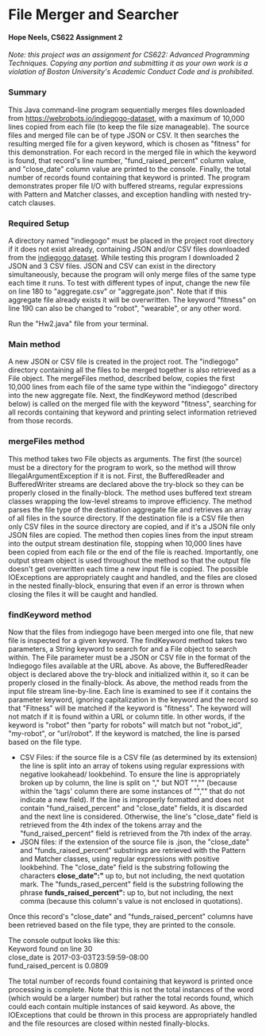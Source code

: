 # File Merger and Searcher
#### Hope Neels, CS622 Assignment 2

*Note: this project was an assignment for CS622: Advanced Programming Techniques. Copying any portion and submitting it as your own work is a violation of Boston University's Academic Conduct Code and is prohibited.*

### Summary
This Java command-line program sequentially merges files downloaded from https://webrobots.io/indiegogo-dataset, with a maximum of 10,000 lines copied from each file (to keep the file size manageable). The source files and merged file can be of type JSON or CSV. It then searches the resulting merged file for a given keyword, which is chosen as "fitness" for this demonstration. For each record in the merged file in which the keyword is found, that record's line number, "fund_raised_percent" column value, and "close_date" column value are printed to the console. Finally, the total number of records found containing that keyword is printed. The program demonstrates proper file I/O with buffered streams, regular expressions with Pattern and Matcher classes, and exception handling with nested try-catch clauses.

### Required Setup
A directory named "indiegogo" must be placed in the project root directory if it does not exist already, containing JSON and/or CSV files downloaded from the <a href="https://webrobots.io/indiegogo-dataset">indiegogo dataset</a>. While testing this program I downloaded 2 JSON and 3 CSV files. JSON and CSV can exist in the directory simultaneously, because the program will only merge files of the same type each time it runs. To test with different types of input, change the new file on line 180 to "aggregate.csv" or "aggregate.json". Note that if this aggregate file already exists it will be overwritten. The keyword "fitness" on line 190 can also be changed to "robot", "wearable", or any other word.

Run the "Hw2.java" file from your terminal.

### Main method
A new JSON or CSV file is created in the project root. The "indiegogo" directory containing all the files to be merged together is also retrieved as a File object. The mergeFiles method, described below, copies the first 10,000 lines from each file of the same type within the "indiegogo" directory into the new aggregate file. Next, the findKeyword method (described below) is called on the merged file with the keyword "fitness", searching for all records containing that keyword and printing select information retrieved from those records.

### mergeFiles method
This method takes two File objects as arguments. The first (the source) must be a directory for the program to work, so the method will throw IllegalArgumentException if it is not. First, the BufferedReader and BufferedWriter streams are declared above the try-block so they can be properly closed in the finally-block. The method uses buffered text stream classes wrapping the low-level streams to improve efficiency. The method parses the file type of the destination aggregate file and retrieves an array of all files in the source directory. If the destination file is a CSV file then only CSV files in the source directory are copied, and if it's a JSON file only JSON files are copied. The method then copies lines from the input stream into the output stream destination file, stopping when 10,000 lines have been copied from each file or the end of the file is reached. Importantly, one output stream object is used throughout the method so that the output file doesn't get overwritten each time a new input file is copied. The possible IOExceptions are appropriately caught and handled, and the files are closed in the nested finally-block, ensuring that even if an error is thrown when closing the files it will be caught and handled.

### findKeyword method
Now that the files from indiegogo have been merged into one file, that new file is inspected for a given keyword. The findKeyword method takes two parameters, a String keyword to search for and a File object to search within. The File parameter must be a JSON or CSV file in the format of the Indiegogo files available at the URL above. As above, the BufferedReader object is declared above the try-block and initialized within it, so it can be properly closed in the finally-block. As above, the method reads from the input file stream line-by-line. Each line is examined to see if it contains the parameter keyword, ignoring capitalization in the keyword and the record so that "Fitness" will be matched if the keyword is "fitness". The keyword will not match if it is found within a URL or column title. In other words, if the keyword is "robot" then "party for robots" will match but not "robot_id", "my-robot", or "url/robot". If the keyword is matched, the line is parsed based on the file type.

* CSV Files: if the source file is a CSV file (as determined by its extension) the line is split into an array of tokens using regular expressions with negative lookahead/ lookbehind. To ensure the line is appropriately broken up by column, the line is split on "," but NOT "","" (because within the 'tags' column there are some instances of "","" that do not indicate a new field). If the line is improperly formatted and does not contain "fund_raised_percent" and "close_date" fields, it is discarded and the next line is considered. Otherwise, the line's "close_date" field is retrieved from the 4th index of the tokens array and the "fund_raised_percent" field is retrieved from the 7th index of the array.
* JSON files: if the extension of the source file is .json, the "close_date" and "funds_raised_percent" substrings are retrieved with the Pattern and Matcher classes, using regular expressions with positive lookbehind. The "close_date" field is the substring following the characters **close_date":"** up to, but not including, the next quotation mark. The "funds_rased_percent" field is the substring following the phrase **funds_raised_percent":** up to, but not including, the next comma (because this column's value is not enclosed in quotations).

Once this record's "close_date" and "funds_raised_percent" columns have been retrieved based on the file type, they are printed to the console.

The console output looks like this:
<br>Keyword found on line 30
<br>close_date is 2017-03-03T23:59:59-08:00
<br>fund_raised_percent is 0.0809

The total number of records found containing that keyword is printed once processing is complete. Note that this is not the total instances of the word  (which would be a larger number) but rather the total records found, which could each contain multiple instances of said keyword.
As above, the IOExceptions that could be thrown in this process are appropriately handled and the file resources are closed within nested finally-blocks.
